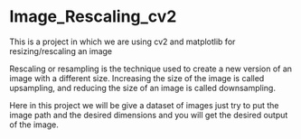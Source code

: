 # Image_Rescaling_cv2
This is a project in which we are using cv2 and matplotlib for resizing/rescaling an image 

Rescaling or resampling is the technique used to create a new version of an image with a different size. Increasing the size of the image is called upsampling, and reducing the size of an image is called downsampling.

Here in this project we will be give a dataset of images just try to put the image path and the desired dimensions and you will get the desired output of the image.
